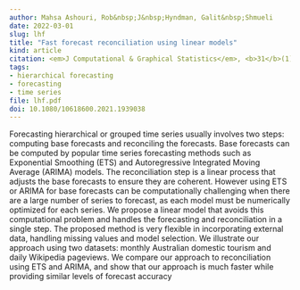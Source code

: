 ```yaml
---
author: Mahsa Ashouri, Rob&nbsp;J&nbsp;Hyndman, Galit&nbsp;Shmueli
date: 2022-03-01
slug: lhf
title: "Fast forecast reconciliation using linear models"
kind: article
citation: <em>J Computational & Graphical Statistics</em>, <b>31</b>(1), 263-282
tags:
- hierarchical forecasting
- forecasting
- time series
file: lhf.pdf
doi: 10.1080/10618600.2021.1939038
---
```


Forecasting hierarchical or grouped time series usually involves two steps: computing base forecasts and reconciling the forecasts. Base forecasts can be computed by popular time series forecasting methods such as Exponential Smoothing (ETS) and Autoregressive Integrated Moving Average (ARIMA) models. The reconciliation step is a linear process that adjusts the base forecasts to ensure they are coherent. However using ETS or ARIMA for base forecasts can be computationally challenging when there are a large number of series to forecast, as each model must be numerically optimized for each series. We propose a linear model that avoids this computational problem and handles the forecasting and reconciliation in a single step. The proposed method is very flexible in incorporating external data, handling missing values and model selection. We illustrate our approach using two datasets: monthly Australian domestic tourism and daily Wikipedia pageviews. We compare our approach to reconciliation using ETS and ARIMA, and show that our approach is much faster while providing similar levels of forecast accuracy
